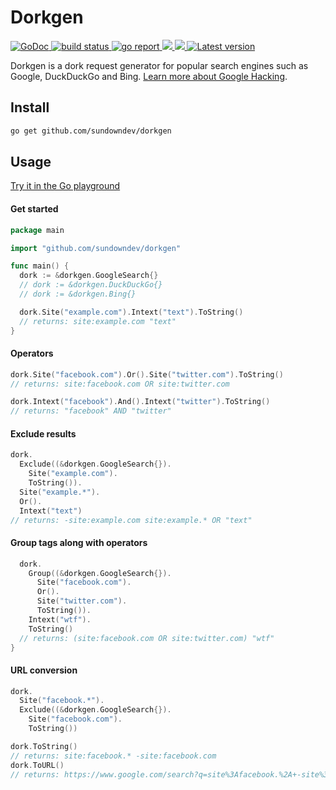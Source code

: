 # Dorkgen

<div align="left">
  <a href="https://godoc.org/github.com/sundowndev/dorkgen">
    <img src="https://godoc.org/github.com/sundowndev/dorkgen?status.svg" alt="GoDoc">
  </a>
  <a href="https://github.com/sundowndev/dorkgen/actions">
    <img src="https://img.shields.io/endpoint.svg?url=https://actions-badge.atrox.dev/sundowndev/dorkgen/badge?ref=master" alt="build status" />
  </a>
  <a href="https://goreportcard.com/report/github.com/sundowndev/dorkgen">
    <img src="https://goreportcard.com/badge/github.com/sundowndev/dorkgen" alt="go report" />
  </a>
  <a href="https://codeclimate.com/github/sundowndev/dorkgen/maintainability">
    <img src="https://api.codeclimate.com/v1/badges/e827d7cc994c6519d319/maintainability" />
  </a>
  <a href="https://codecov.io/gh/sundowndev/dorkgen">
    <img src="https://codecov.io/gh/sundowndev/dorkgen/branch/master/graph/badge.svg" />
  </a>
  <a href="https://github.com/sundowndev/dorkgen/releases">
    <img src="https://img.shields.io/github/release/SundownDEV/dorkgen.svg" alt="Latest version" />
  </a>
</div>

Dorkgen is a dork request generator for popular search engines such as Google, DuckDuckGo and Bing. [Learn more about Google Hacking](https://en.wikipedia.org/wiki/Google_hacking).

## Install

```bash
go get github.com/sundowndev/dorkgen
```

## Usage

[Try it in the Go playground](https://play.golang.org/p/ck_hEoX8cTK)

#### Get started

```go
package main

import "github.com/sundowndev/dorkgen"

func main() {
  dork := &dorkgen.GoogleSearch{}
  // dork := &dorkgen.DuckDuckGo{}
  // dork := &dorkgen.Bing{}

  dork.Site("example.com").Intext("text").ToString()
  // returns: site:example.com "text"
}
```

#### Operators

```go
dork.Site("facebook.com").Or().Site("twitter.com").ToString()
// returns: site:facebook.com OR site:twitter.com

dork.Intext("facebook").And().Intext("twitter").ToString()
// returns: "facebook" AND "twitter"
```

#### Exclude results

```go
dork.
  Exclude((&dorkgen.GoogleSearch{}).
    Site("example.com").
    ToString()).
  Site("example.*").
  Or().
  Intext("text")
// returns: -site:example.com site:example.* OR "text"
```

#### Group tags along with operators

```go
  dork.
    Group((&dorkgen.GoogleSearch{}).
      Site("facebook.com").
      Or().
      Site("twitter.com").
      ToString()).
    Intext("wtf").
    ToString()
  // returns: (site:facebook.com OR site:twitter.com) "wtf"
}
```

#### URL conversion

```go
dork.
  Site("facebook.*").
  Exclude((&dorkgen.GoogleSearch{}).
    Site("facebook.com").
    ToString())

dork.ToString()
// returns: site:facebook.* -site:facebook.com
dork.ToURL()
// returns: https://www.google.com/search?q=site%3Afacebook.%2A+-site%3Afacebook.com
```
